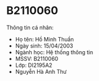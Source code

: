 # B2110060
Thông tin cá nhân:
- Họ tên: Hồ Minh Thuần
- Ngày sinh: 15/04/2003
- Ngành học: Hệ thống thông tin
- MSSV: B2110060
- Lớp: DI2195A2
- Nguyễn Hà Anh Thư